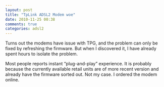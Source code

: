 ```yaml
---
layout: post
title: "TpLink ADSL2 Modem woe"
date: 2010-11-25 00:38
comments: true
categories: adsl2
---
```


Turns out the modems have issue with TPG, and the problem can only be fixed by refreshing the firmware. But when I discovered it, I have already spent hours to isolate the problem.


Most people reports instant “plug-and-play” experience. It is probably because the currently available retail units are of more recent version and already have the firmware sorted out. Not my case. I ordered the modem online.

